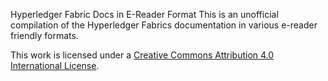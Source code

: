 Hyperledger Fabric Docs in E-Reader Format
This is an unofficial compilation of the Hyperledger Fabrics documentation in various e-reader friendly formats.

This work is licensed under a [Creative Commons Attribution 4.0 International License](https://creativecommons.org/licenses/by/4.0/).
